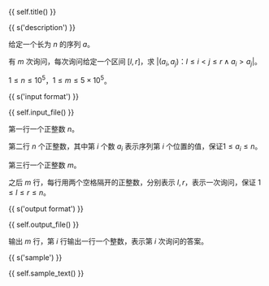 {{ self.title() }}

{{ s('description') }}

给定一个长为 $n$ 的序列 $a$。

有 $m$ 次询问，每次询问给定一个区间 $[l,r]$，求 $|{(a_i,a_j)：l\le i<j\le r \wedge a_i>a_j}|$。

$1\le n\le 10^5$，$1\le m\le 5\times 10^5$。

{{ s('input format') }}

{{ self.input_file() }}

第一行一个正整数 $n$。

第二行 $n$ 个正整数，其中第 $i$ 个数 $a_i$ 表示序列第 $i$ 个位置的值，保证$1\leq a_i \leq n$。

第三行一个正整数 $m$。

之后 $m$ 行，每行用两个空格隔开的正整数，分别表示 $l,r$，表示一次询问，保证 $1\leq l\le r \leq n$。

{{ s('output format') }}

{{ self.output_file() }}

输出 $m$ 行，第 $i$ 行输出一行一个整数，表示第 $i$ 次询问的答案。

{{ s('sample') }}

{{ self.sample_text() }}

